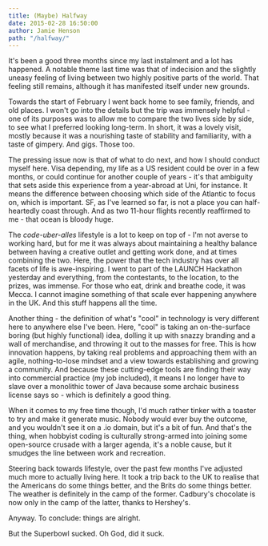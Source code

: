 ```yaml
---
title: (Maybe) Halfway
date: 2015-02-28 16:50:00
author: Jamie Henson
path: "/halfway/"
---
```


It's been a good three months since my last instalment and a lot has happened. A notable theme last time was that of indecision and the slightly uneasy feeling of living between two highly positive parts of the world. That feeling still remains, although it has manifested itself under new grounds.

<!-- more -->

Towards the start of February I went back home to see family, friends, and old places. I won't go into the details but the trip was immensely helpful - one of its purposes was to allow me to compare the two lives side by side, to see what I preferred looking long-term. In short, it was a lovely visit, mostly because it was a nourishing taste of stability and familiarity, with a taste of gimpery. And gigs. Those too.

The pressing issue now is that of what to do next, and how I should conduct myself here. Visa depending, my life as a US resident could be over in a few months, or could continue for another couple of years - it's that ambiguity that sets aside this experience from a year-abroad at Uni, for instance. It means the difference between choosing which side of the Atlantic to focus on, which is important. SF, as I've learned so far, is not a place you can half-heartedly coast through. And as two 11-hour flights recently reaffirmed to me - that ocean is bloody huge.

The *code-uber-alles* lifestyle is a lot to keep on top of - I'm not averse to working hard, but for me it was always about maintaining a healthy balance between having a creative outlet and getting work done, and at times combining the two. Here, the power that the tech industry has over all facets of life is awe-inspiring. I went to part of the LAUNCH Hackathon yesterday and everything, from the contestants, to the location, to the prizes, was immense. For those who eat, drink and breathe code, it was Mecca. I cannot imagine something of that scale ever happening anywhere in the UK. And this stuff happens all the time.

Another thing - the definition of what's "cool" in technology is very different here to anywhere else I've been. Here, "cool" is taking an on-the-surface boring (but highly functional) idea, dolling it up with snazzy branding and a wall of merchandise, and throwing it out to the masses for free. This is how innovation happens, by taking real problems and approaching them with an agile, nothing-to-lose mindset and a view towards establishing and growing a community. And because these cutting-edge tools are finding their way into commercial practice (my job included), it means I no longer have to slave over a monolithic tower of Java because some archaic business license says so - which is definitely a good thing.

When it comes to my free time though, I'd much rather tinker with a toaster to try and make it generate music. Nobody would ever buy the outcome, and you wouldn't see it on a .io domain, but it's a bit of fun. And that's the thing, when hobbyist coding is culturally strong-armed into joining some open-source crusade with a larger agenda, it's a noble cause, but it smudges the line between work and recreation.

Steering back towards lifestyle, over the past few months I've adjusted much more to actually living here. It took a trip back to the UK to realise that the Americans do some things better, and the Brits do some things better. The weather is definitely in the camp of the former. Cadbury's chocolate is now only in the camp of the latter, thanks to Hershey's.

Anyway. To conclude: things are alright.

But the Superbowl sucked. Oh God, did it suck.

